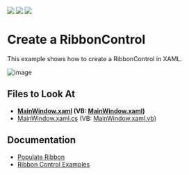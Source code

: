 <!-- default badges list -->
![](https://img.shields.io/endpoint?url=https://codecentral.devexpress.com/api/v1/VersionRange/128655490/21.1.5%2B)
[![](https://img.shields.io/badge/Open_in_DevExpress_Support_Center-FF7200?style=flat-square&logo=DevExpress&logoColor=white)](https://supportcenter.devexpress.com/ticket/details/E2201)
[![](https://img.shields.io/badge/📖_How_to_use_DevExpress_Examples-e9f6fc?style=flat-square)](https://docs.devexpress.com/GeneralInformation/403183)
<!-- default badges end -->
# Create a RibbonControl

This example shows how to create a RibbonControl in XAML.  

![image](https://user-images.githubusercontent.com/12169834/183644462-e4c5f8ff-fa82-4e5c-bf9e-bf31aebc61da.png)

<!-- default file list -->
## Files to Look At

* **[MainWindow.xaml](./CS/RibbonControl_Ex/MainWindow.xaml) (VB: [MainWindow.xaml](./VB/RibbonControl_Ex/MainWindow.xaml))**
* [MainWindow.xaml.cs](./CS/RibbonControl_Ex/MainWindow.xaml.cs) (VB: [MainWindow.xaml.vb](./VB/RibbonControl_Ex/MainWindow.xaml.vb))
<!-- default file list end -->

## Documentation

* [Populate Ribbon](https://docs.devexpress.com/WPF/7983/controls-and-libraries/ribbon-bars-and-menu/ribbon/populating-ribbon)
* [Ribbon Control Examples](https://docs.devexpress.com/WPF/8177/controls-and-libraries/ribbon-bars-and-menu/ribbon/examples)
